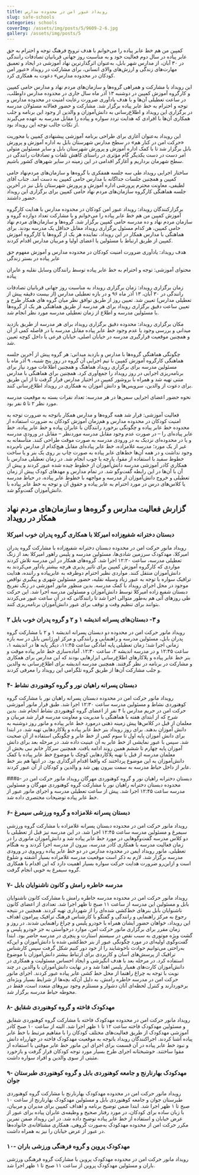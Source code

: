 ```yaml
---
title: رویداد عبور امن در محدوده مدارس
slug: safe-schools
categories: schools
coverImg: /assets/img/posts/5/9609-2-6.jpg
gallery: /assets/img/posts/5
---
```

کمپین من هم خط عابر پیاده را می‌خوانم با هدف ترویج فرهنگ توجه و احترام به حق عابر پیاده در سال دوم فعالیت خود و به مناسبت روز جهانی قربانیان تصادفات رانندگی در ۳۰ آبان، از مدارس شهر بابل، به‌عنوان اثرگذارترین نهاد آموزشی در ایجاد و تعمیق مهارت‌های زندگی و ارزش‌های والای انسانی، برای مشارکت در رویداد «عبور امن کودکان در محدوده مدارس» دعوت به همکاری کرد.

این رویداد با مشارکت و همراهی گروه‌ها و سازمان‌های مردم نهاد و مدارس حامی کمپین و کارگروه آموزش کمپین در دوشنبه ۱۳ آذر ماه سال جاری در محدوده مدارس داوطلب، در ساعت تعطیلی آن‌ها و با هدف یادآوری ضرورت رعایت امنیت در محدوده مدارس و توجه و احترام به خط عابر پیاده برگزار شد. مشارکت و حضور فعالانه مسئولان مدرسه در برگزاری این رویداد و اطلاع‌رسانی به دانش‌آموزان و والدین از وجود این برنامه و جلب همکاری آن‌ها با افرادی که هدایت تردد سواره و پیاده را مقابل مدرسه به عهده می‌گیرند از نکات جالب توجه این رویداد بود.

این رویداد به‌عنوان آغازی برای طراحی برنامه آموزشی پیشنهادی کمپین با محوریت «حرکت امن در کنار هم» در سطح مدارس شهرستان بابل به اداره آموزش و پرورش بابل برگزار شد تا با کمک اداره آموزش و پرورش شهرستان بابل و سایر مسئولین متولی امر دست در دست یکدیگر گام مؤثری در راستای کاهش تلفات و تصادفات رانندگی در سطح شهرمان برداریم و آغازگر اقدامی در این زمینه در سایر شهرهای کشور باشیم.

 ساختار اجرایی رویداد طی سه جلسه همفکری با گروه‌ها و سازمان‌های مردم‌نهاد حامی کمپین و همچنین جلسات جداگانه با مدارس حامی کمپین به دست آمد. جناب آقای لطیفی، معاونت محترم پرورشی اداره آموزش و پرورش شهرستان بابل نیز در آخرین جلسه هماهنگی کارگروه سازمان‌های مردم نهاد حامی کمپین برای برگزاری این رویداد حضور داشتند.

برگزارکنندگان رویداد: رویداد عبور امن کودکان در محدوده مدارس با هدایت کارگروه آموزش کمپین من هم خط عابر پیاده را می‌خوانم و با مشارکت تعداد دوازده گروه و سازمان مردم نهاد و ده مدرسه حامی کمپین برگزار شد. گروه‌ها و سازمان‌های مردم نهاد حامی کمپین، هر کدام مسئول برگزاری رویداد مقابل حداقل یک مدرسه بودند. برای هماهنگی با مدارس همکار در این رویداد، نماینده هر یک از گروه‌ها یا کارگروه آموزش کمپین از طریق ارتباط با مسئولین یا اعضای اولیا و مربیان مدارس اقدام کردند.

هدف رویداد: یادآوری ضرورت امنیت کودکان در محدوده مدارس و آموزش مفهوم حق عابر پیاده در بستر زندگی

محتوای آموزشی: توجه و احترام به خط عابر پیاده توسط رانندگان وسایل نقلیه و عابران پیاده

زمان برگزاری رویداد: زمان برگزاری رویداد به مناسبت روز جهانی قربانیان تصادفات رانندگی در ۳۰ آبان، ۱۳ آذر ماه ۹۶ و در بازه تعطیلی مدارس (از بیست دقیقه پیش از تعطیلی مدارس) تعیین شد. تعیین روز از طریق توافق نظر میان گروه های همکار طرح و تعیین ساعت دقیق برگزاری رویداد برای هر مدرسه از طریق هماهنگی هر یک از گروه‌ها با مسئولین مدرسه و اطلاع از زمان تعطیلی مدرسه مورد نظر انجام شد.

مکان برگزاری رویداد: محدوده دقیق برگزاری رویداد برای هر مدرسه از طریق بازدید میدانی و بررسی وجود یا عدم وجود خط عابر پیاده مقابل مدرسه یا در فاصله کمی از آن و همچنین موقعیت قرارگیری مدرسه در خیابان اصلی، خیابان فرعی یا داخل کوچه تعیین شد.

چگونگی هماهنگی گروه‌ها با مدارس و بازدید میدانی: هر گروه پیش از آخرین جلسه هماهنگی کارگروه آموزش کمپین با تیم اجرایی آن گروه در روز پنج شنبه، ۹ آذر ماه با مسئولین مدرسه برای برگزاری رویداد هماهنگ و همچنین اطلاعات مورد نیاز برای برنامه‌ریزی اجرایی در روز رویداد را جمع‌آوری کرد. همچنین برای هماهنگی با مدارس متنی تهیه شد و همراه با بروشور کمپین در اختیار مدارس قرار گرفت تا از این طریق برای دعوت از والدین، سرویس‌ها و دانش آموزان به همکاری در رویداد اطلاع‌رسانی کنند.

نحوه حضور اعضای اجرایی سمن‌ها در هر مدرسه: تعداد نفرات بسته به موقعیت مدرسه مورد نظر ۲ تا ۵ نفر بود.

فعالیت آموزشی: قرار شد همه گروه‌ها و مدارس همکار باتوجه به ضرورت توجه به امنیت کودکان در محدوده مدارس و هم‌زمان آموزش کودکان به ضرورت استفاده از محدوده خط عابر پیاده و چگونگی برخورد رانندگان با عابران پیاده و خط عابر پیاده، خط عابر پیاده‌ای را – در صورت عدم وجود مقابل مدرسه موردنظر – مقابل در ورودی مدرسه و یا در محدوده‌ای نزدیک به در ورودی مدرسه به صورت موقت طراحی کنند. متأسفانه به غیر از یک مورد؛ مدرسه غلامزاده، خط عابر پیاده‌ای مقابل هیچ‌کدام از مدارس نام‌برده وجود نداشت و در همه آن‌ها خط‌های عابر پیاده به صورت چاپ بر روی یک بنر و یا ساخت خطوط سفید با استفاده از مقوا، پارچه یا چوب انجام شد. در زمان تعطیلی مدارس با همکاری کادر آموزشی مدرسه دانش‌آموزان از خطوط چیده شده عبور کردند و پیش از آن با آن‌ها در این رابطه گفت‌وگو شد. در تمام مدارس و مهدهای کودک پیش از زمان تعطیلی و خروج دانش‌آموزان از مدرسه و مواجهه با خطوط عابر پیاده، در حیاط مدرسه یا کلاس‌های درس در مورد احترام به عابر پیاده و حقوق آن و توجه به خط عابر پیاده با دانش‌آموزان گفت‌وگو شد.

## گزارش فعالیت مدارس و گروه‌ها و سازمان‌های مردم نهاد همکار در رویداد
### دبستان دخترانه شفیع‌زاده امیرکلا با همکاری گروه پدران خوب امیرکلا
رویداد مانور حرکت امن در محدوده دبستان دخترانه شفیع‌زاده با مشارکت گروه پدران امیرکلا، مهدکودک سرزمین شادی‌ها، مسئولین مدرسه و پلیس راهور امیرکلا  بعد از زنگ تعطیلی مدرسه، ساعت ۱۲:۲۰ اجرا شد. گروه‌های همکار در این مدرسه تلاش کردند مواردی که کارگروه آموزش کمپین برای تاثیر پذیری هرچه بیشتر یادآور می‌کردند به دانش‌آموزان منتقل کنند. مواردی نظیر احترام دوطرفه به عابرپیاده و راننده، هدایت ترافیک سواره با توجه به عبور زیاد وسیله نقلیه، حضور مسئولین شهری و پیگیری نواقص موجود در محل اجرای رویداد با کمک مدرسه. بدین منظور مانور آموزشی در زنگ تفریح دبستان شفیع زاده امیرکلا توسط دانش‌آموزان و مسئولین مدرسه اجرا شد. این حرکت طی روزهای آتی هم به‌طور متوالی اجرا شد تا رانندگانی که در آن ساعت عبور می‌کردند بتوانند برای تنظیم وقت و توقف برای عبور دانش‌آموزان برنامه‌ریزی کنند.

### ۲ و ۳- دبستان‌های پسرانه اندیشه ۱ و ۲ و گروه پدران خوب بابل
رویداد مانور حرکت امن در محدوده دو دبستان پسرانه اندیشه ۱ و ۲ با مشارکت گروه پدران بابل، مسئولین مدرسه و راهنمایی و رانندگی و مرکز اورژانس بابل در سه بازه زمانی اجرا شد؛ زمان تعطیلی پایه آمادگی ساعت ۱۱:۴۵، دیگر پایه ها در اندیشه ۱، ساعت ۱۲:۴۵ و در مدرسه اندیشه ۲، ساعت ۱۲:۳۰. آماده‌سازی خط عابر پیاده موقت و بنر خط عابر پیاده و پلاکارهای اطلاع‌رسانی ابزارهایی بودند که این مدارس برای همکاری و مشارکت در برنامه در نظر گرفتند. همچنین مدرسه اندیشه برای اطلاع‌رسانی به والدین و جلب مشارکت آن‌ها از طریق گروه تلگرامی این رویداد را معرفی کردند.

### ۴- دبستان پسرانه راهیان نور و گروه کوهنوردی نشاط

رویداد مانور حرکت امن در محدوده دبستان پسرانه راهیان نور با مشارکت گروه کوهنوردی نشاط و مسئولین مدرسه ساعت ۱۲:۳۰ اجرا شد. طبق قرار مانور آموزشی حرکت امن در حریم مدارس با ۴ نفر از اعضای گروه کوهنوردی نشاط انجام شد. بدین شرح که از ابتدای هفته با هماهنگی با مدیریت و معاونت مدرسه قرار شد مربیان و معلمان از قبل در کلاس‌ها پیش زمینه ذهنی درمورد خط عابر پیاده و مانور روز دوشنبه به دانش آموزان بدهند. برای روز رویداد بنر خط عابر پیاده و پلاکاردهایی تهیه شد. در ابتدا برای دانش آموزان پایه اول تا سوم کمی از خط عابر و چگونگی استفاده از آن صحبت شد. سپس با عبور نمایشی از خط عابر به آن عینیت داده شد. در مرحله بعد برای دانش آموزان پایه چهارم تا ششم همین روند ادامه یافت. همچنین سرکار خانم نبی بخش از معلمان مدرسه از قبل با تهیه پلاکاردهایی کوچک با موضوع خط عابر پیاده با کمک دانش‌آموزان به این موضوع پرداختند که واقعا اقدام اثرگذاری بود. در انتها هم بنر خط عابر از داخل حیاط مدرسه به سمت بیرون پهن شد و والدین و کودکان از آن عبور کردند.

###۵- دبستان دخترانه راهیان نور و گروه کوهنوردی مهرگان
رویداد مانور حرکت امن در محدوده دبستان دخترانه راهیان نور با مشارکت گروه کوهنوردی مهرگان و مسئولین مدرسه ساعت ۱۲:۴۵ اجرا شد. پیش از ساعت تعطیلی مدرسه و اجرای مانور عبور از خط عابر پیاده توضیحات مختصری داده شد.

### ۶- دبستان پسرانه غلامزاده و گروه ورزشی سیمرغ
رویداد مانور حرکت امن در محدوده دبستان پسرانه غلامزاده با مشارکت گروه ورزشی سیمرغ و مسئولین مدرسه ساعت ۱۲:۴۵ اجرا شد. در این مدرسه نیز قبل از تعطیلی با دو کلاس مدرسه گفت‌وگوهایی در مورد خط عابر پیاده شد و دانش‌آموزان مانوری را در زمان فعالیت مدرسه با همکاری کادر مدرسه، بیرون از مدرسه اجرا کردند و به هنگام تعطیلی، مانور رویداد ایمن در محدوده مدارس در دو خط عابر پیاده روبروی در ورودی مدرسه برگزار شد. لازم به ذکر است موقعیت مدرسه غلامزاده بسیار آشفته و شلوغ است و ازاین‌رو ضرورت هدایت حرکت سواره بسیار اهمیت دارد که این اقدام با همکاری گروه سیمرغ به خوبی انجام گرفت.

### ۷- مدرسه خاطره رامش و کانون ناشنوایان بابل
رویداد مانور حرکت امن در محدوده مدرسه خاطره رامش با مشارکت کانون ناشنوایان بابل و مسئولین این مدرسه از ساعت ۱۱ صبح تا ظهر اجرا شد. تعدادی از اعضای کانون ناشنوایان بابل بنرهای خط‌کشی شده‌ای را از شهرداری تهیه کردند. همچنین در نتیجه رجوع به مرکز راهنمایی و رانندگی و گفتگو با کارشناس فرهنگ ترافیک پیرامون اهداف این رویداد، خواهان حضور ایشان همراه با خودرو پلیس و چراغ راهنمایی شدند. در روز و زمان مقرر برای برگزاری مانور حرکت امن، موارد درخواستی به جز خودرو پلیس و گشت ویژه موتوری به سبب نقص در سیستم استارت و پنچری در مدرسه حاضر بود. ابتدا گفت‌وگوی اولیه‌ای در مورد چگونگی عبور از بنر خط‌کشی شده با دانش‌آموزان و این‌که به‌راحتی می‌توانیم حوادث ناخوشایند را از خود دور کنیم شکل گرفت سپس کارشناس ترافیک از پرسش‌های آسان و کاربردی برای ارتباط بیشتر دانش‌آموزان با موضوع استفاده کرد. در مرحله بعد با هدف انگیزشی و ایجاد احساس مسئولیت و همکاری در دانش‌آموزان کارت‌های همیار پلیس اهدا شد و در نهایت دانش‌آموزان با والدین در چند نوبت با توجه به چراغ راهنما از محل خط کشی عابر پیاده عبور کردند. اجرای مانور حرکت امن در مدرسه خاطره رامش، به دلیل آن‌که بچه‌ها از شرایط بسیار ویژه‌ای برخوردارند و کنترل لحظه‌ای آنان دشوار و مستلزم وجود نیروهای متعدد است، فقط در محوطه حیاط مدرسه برگزار شد.

### ۸- مهدکودک فاخته و گروه کوهنوردی شقایق
رویداد مانور حرکت امن در محدوده مهدکودک فاخته با مشارکت گروه کوهنوردی شقایق و مسئولین مهدکودک فاخته ساعت ۱۲ تا ۱ ظهر اجرا شد. البته از ساعت ۱۰ صبح کادر آموزشی مهدکودک از طریق فعالیت‌های مختلف کودکان را با مفاهیم مرتبط با خط عابر پیاده آشنا کردند. اجراکنندگان رویداد باتوجه به موقعیت مهدکودک فاخته در چهارراه دانش و نبود خط عابر پیاده در آن قسمت برای اجرای این مانور خط عابر موقتی با استفاده از مقوا ساختند. خوشبختانه اجرای طرح بسیار مورد توجه کودکان قرار گرفت و بازخورد مثبتی از سوی والدین و افراد سواره داشت.

### ۹- مهدکودک بهارنارنج و جامعه کوهنوردی بابل و گروه کوهنوردی طبرستان جوان
رویداد مانور حرکت امن در محدوده مهدکودک بهارنارنج با مشارکت گروه کوهنوردی طبرستان جوان و جامعه کوهنوردی بابل و مسئولین مهدکودک بهارنارنج از ساعت ۱۰ صبح تا ۱ ظهر اجرا شد. ابتدا ضمن توضیح برنامه و اهداف کمپین برای مدیران و مربیان، با زبان ساده براى کودکان، در مورد رفتار صحیح و وظیفه‌ى عابران پیاده برای عبور از عرض خیابان و استفاده از خط عابر پیاده توضیح داده شد. در این رویداد ضمن تمرین مکرر حرکت امن از محدوده مهدکودک به‌صورت گروهى، همکاری مشتاقانه‌ی خانواده‌ها در عبور از عرض خیابان را نیز به همراه داشت.
### ۱۰- مهدکودک پروین و گروه فرهنگی ورزشی باران
رویداد مانور حرکت امن در محدوده مهدکودک پروین با مشارکت گروه فرهنگی ورزشی باران و مسئولین مهدکودک پروین از ساعت ۱۱ صبح تا ۱ ظهر اجرا شد.
